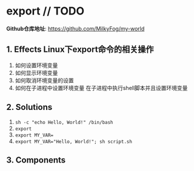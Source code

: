 # export // TODO

**Github仓库地址**: <https://github.com/MilkyFog/my-world>

## 1. **Effects** Linux下export命令的相关操作

1. 如何设置环境变量
2. 如何显示环境变量
3. 如何取消环境变量的设置
4. 如何在子进程中设置环境变量 在子进程中执行shell脚本并且设置环境变量

## 2. **Solutions**

1. `sh -c "echo Hello, World!" /bin/bash`
2. `export`
3. `export MY_VAR=`
4. `export MY_VAR="Hello, World!"; sh script.sh`

## 3. **Components**
